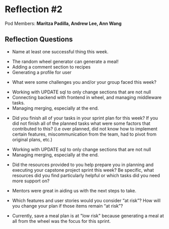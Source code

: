# Reflection #2

Pod Members: **Maritza Padilla, Andrew Lee, Ann Wang**

## Reflection Questions

* Name at least one successful thing this week.

- The random wheel generator can generate a meal!
- Adding a comment section to recipes
- Generating a profile for user

* What were some challenges you and/or your group faced this week?

- Working with UPDATE sql to only change sections that are not null
- Connecting backend with frontend in wheel, and managing middleware tasks.
- Managing merging, especially at the end.

* Did you finish all of your tasks in your sprint plan for this week? If you did not finish all of the planned tasks what were some factors that contributed to this?  (i.e over planned, did not know how to implement certain features, miscommunication from the team, had to pivot from original plans, etc.)

- Working with UPDATE sql to only change sections that are not null
- Managing merging, especially at the end.

* Did the resources provided to you help prepare you in planning and executing your capstone project sprint this week? Be specific, what resources did you find particularly helpful or which tasks did you need more support on?

- Mentors were great in aiding us with the next steps to take.

* Which features and user stories would you consider “at risk”? How will you change your plan if those items remain “at risk”?

- Currently, save a meal plan is at "low risk" because generating a meal at all from the wheel was the focus for this sprint.
